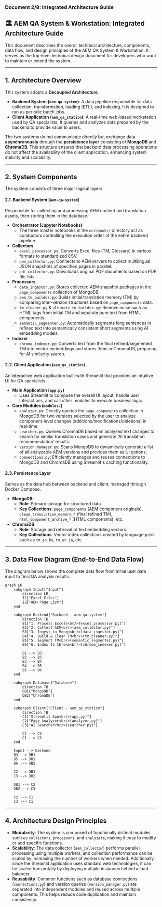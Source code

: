 ### **Document 2/8: Integrated Architecture Guide**

## **🏛️ AEM QA System & Workstation: Integrated Architecture Guide**

This document describes the overall technical architecture, components, data flow, and design principles of the AEM QA System & Workstation. It serves as the top-level technical design document for developers who want to maintain or extend the system.

-----

## 1. Architecture Overview

This system adopts a **Decoupled Architecture**.

* **Backend System (`aem-qa-system`)**: A data pipeline responsible for data collection, transformation, loading (ETL), and indexing. It is designed to run as periodic batch jobs.
* **Client Application (`aem_qa_station`)**: A real-time web-based workstation used by QA specialists. It queries and analyzes data prepared by the backend to provide value to users.

The two systems do not communicate directly but exchange data **asynchronously** through the **persistence layer** consisting of **MongoDB** and **ChromaDB**. This structure ensures that backend data processing operations do not affect the availability of the client application, enhancing system stability and scalability.

-----

## 2. System Components

The system consists of three major logical layers.

#### **2.1. Backend System (`aem-qa-system`)**

Responsible for collecting and processing AEM content and translation assets, then storing them in the database.

* **Orchestrator (Jupyter Notebooks)**
    * The three master notebooks in the `notebooks/` directory act as conductors controlling the execution order of the entire backend pipeline.
* **Collectors**
    * `excel_processor.py`: Converts Excel files (TM, Glossary) in various formats to standardized CSV.
    * `aem_collector.py`: Connects to AEM servers to collect multilingual JSON snapshots of specified pages in parallel.
    * `pdf_collector.py`: Downloads original PDF documents based on PDF file lists.
* **Processors**
    * `data_ingestor.py`: Stores collected AEM snapshot packages in the `page_components` collection of MongoDB.
    * `aem_tm_builder.py`: Builds initial translation memory (TM) by comparing inter-version structures based on `page_components` data.
    * `tm_cleaner.py` & `ultimate_tm_builder.py`: Remove noise such as HTML tags from initial TM and separate pure text from HTML components.
    * `semantic_segmenter.py`: Automatically segments long sentences in refined text into semantically consistent short segments using AI embedding models.
* **Indexer**
    * `chroma_indexer.py`: Converts text from the final refined/segmented TM into vector embeddings and stores them in ChromaDB, preparing for AI similarity search.

#### **2.2. Client Application (`aem_qa_station`)**

An interactive web application built with Streamlit that provides an intuitive UI for QA specialists.

* **Main Application (`app.py`)**
    * Uses Streamlit to compose the overall UI layout, handle user interactions, and call other modules to execute business logic.
* **Core Modules (`modules/`)**
    * `analyzer.py`: Directly queries the `page_components` collection in MongoDB for two versions selected by the user to analyze component-level changes (additions/modifications/deletions) in real-time.
    * `searcher.py`: Queries ChromaDB based on analyzed text changes to search for similar translation cases and generate 'AI translation recommendation' results.
    * `version_manager.py`: Scans MongoDB to dynamically generate a list of all analyzable AEM versions and provides them as UI options.
    * `connections.py`: Efficiently manages and reuses connections to MongoDB and ChromaDB using Streamlit's caching functionality.

#### **2.3. Persistence Layer**

Serves as the data hub between backend and client, managed through Docker Compose.

* **MongoDB**:
    * **Role**: Primary storage for structured data.
    * **Key Collections**: `page_components` (AEM component originals), `clean_translation_memory_*` (final refined TM), `html_component_archive_*` (HTML components), etc.
* **ChromaDB**:
    * **Role**: Storage and retrieval of text embedding vectors.
    * **Key Collections**: Vector index collections created by language pairs such as `tm_en_ko`, `tm_en_ja`, etc.

-----

## 3. Data Flow Diagram (End-to-End Data Flow)

The diagram below shows the complete data flow from initial user data input to final QA analysis results.

```mermaid
graph LR
    subgraph Input["Input"]
        direction LR
        I1["Excel Files"]
        I2["AEM Page List"]
    end

    subgraph Backend["Backend - aem-qa-system"]
        direction TB
        B1["1. Process Excels<br/>(excel_processor.py)"]
        B2["2. Collect AEM<br/>(aem_collector.py)"]
        B3["3. Ingest to Mongo<br/>(data_ingestor.py)"]
        B4["4. Build & Clean TM<br/>(tm_cleaner.py)"]
        B5["5. Segment TM<br/>(semantic_segmenter.py)"]
        B6["6. Index to Chroma<br/>(chroma_indexer.py)"]
        
        B1 --> B3
        B2 --> B3
        B3 --> B4 
        B4 --> B5 
        B5 --> B6
    end

    subgraph Database["Database"]
        direction TB
        DB1["MongoDB"]
        DB2["ChromaDB"]
    end

    subgraph Client["Client - aem_qa_station"]
        direction TB
        C1["Streamlit App<br/>(app.py)"]
        C2["Page Analyzer<br/>(analyzer.py)"]
        C3["AI Searcher<br/>(searcher.py)"]
        
        C1 --> C2
        C1 --> C3
    end

    Input --> Backend
    B3 --> DB1
    B5 --> DB1
    B6 --> DB2
    
    C2 --> DB1
    C3 --> DB2
    
    DB1 --> C2
    DB2 --> C3
    
    C2 --> C1
    C3 --> C1
```

-----

## 4. Architecture Design Principles

* **Modularity**: The system is composed of functionally distinct modules such as `collectors`, `processors`, and `analyzers`, making it easy to modify or add specific functions.
* **Scalability**: The data collector (`aem_collector`) performs parallel processing using multiple workers, and collection performance can be scaled by increasing the number of workers when needed. Additionally, since the Streamlit application uses standard web technologies, it can be scaled horizontally by deploying multiple instances behind a load balancer.
* **Reusability**: Common functions such as database connections (`connections.py`) and version queries (`version_manager.py`) are separated into independent modules and reused across multiple components. This helps reduce code duplication and maintain consistency.